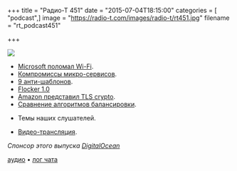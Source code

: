 +++
title = "Радио-Т 451"
date = "2015-07-04T18:15:00"
categories = [ "podcast",]
image = "https://radio-t.com/images/radio-t/rt451.jpg"
filename = "rt_podcast451"

+++

![](https://radio-t.com/images/radio-t/rt451.jpg)

* [Microsoft поломал Wi-Fi](http://prsm.tc/ECX8M6).
* [Компромиссы микро-сервисов](http://habrahabr.ru/post/261689/).
* [9 анти-шаблонов](http://prsm.tc/cBRD9P).
* [Flocker 1.0](http://www.infoq.com/news/2015/07/flocker-docker-volume-migration)
* [Amazon представил TLS crypto](http://www.theregister.co.uk/2015/07/01/amazon_s2n_tls_library/).
* [Сравнение алгоритмов балансировки](http://prsm.tc/MFoeJw).
- Темы наших слушателей.
* [Видео-трансляция](https://www.youtube.com/watch?v=bpMn5y56clA&feature=youtu.be).

_Спонсор этого выпуска [DigitalOcean](https://www.digitalocean.com)_

[аудио](http://cdn.radio-t.com/rt_podcast451.mp3) • [лог чата](http://chat.radio-t.com/logs/radio-t-451.html)
<audio src="http://cdn.radio-t.com/rt_podcast451.mp3" preload="none"></audio>